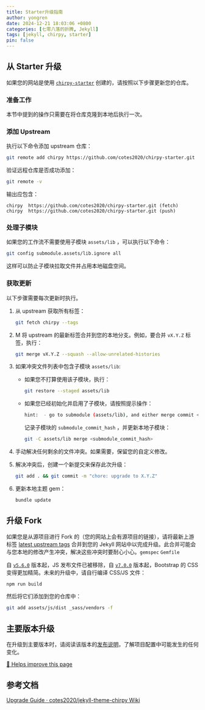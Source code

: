 ```yaml
---
title: Starter升级指南
author: yongren
date: 2024-12-21 18:03:06 +0800
categories: [七零八落的折腾, Jekyll]
tags: [jekyll, chirpy, starter]
pin: false
---
```


## 从 Starter 升级

如果您的网站是使用 [`chirpy-starter`](https://github.com/cotes2020/chirpy-starter) 创建的，请按照以下步骤更新您的仓库。

### 准备工作

本节中提到的操作只需要在将仓库克隆到本地后执行一次。

### 添加 Upstream

执行以下命令添加 upstream 仓库：

```bash
git remote add chirpy https://github.com/cotes2020/chirpy-starter.git
```

验证远程仓库是否成功添加：

```bash
git remote -v
```

输出应包含：

```
chirpy  https://github.com/cotes2020/chirpy-starter.git (fetch)
chirpy  https://github.com/cotes2020/chirpy-starter.git (push)
```

### 处理子模块

如果您的工作流不需要使用子模块 `assets/lib` ，可以执行以下命令：

```bash
git config submodule.assets/lib.ignore all
```

这样可以防止子模块拉取文件并占用本地磁盘空间。

### 获取更新

以下步骤需要每次更新时执行。

1. 从 upstream 获取所有标签：

   ```bash
   git fetch chirpy --tags
   ```

2. M 将 upstream 的最新标签合并到您的本地分支。例如，要合并 `vX.Y.Z` 标签，执行：

   ```bash
   git merge vX.Y.Z --squash --allow-unrelated-histories
   ```

3. 如果冲突文件列表中包含子模块 `assets/lib`:

   - 如果您不打算使用该子模块，执行：

     ```bash
     git restore --staged assets/lib
     ```

   - 如果您已经初始化并启用了子模块，请按照提示操作：

     ```bash
     hint:  - go to submodule (assets/lib), and either merge commit <submodule_commit_hash>
     ```

     记录子模块的 `submodule_commit_hash` ，并更新本地子模块：

     ```bash
     git -C assets/lib merge <submodule_commit_hash>
     ```

4. 手动解决任何剩余的文件冲突。如果需要，保留您的自定义修改。

5. 解决冲突后，创建一个新提交来保存此次升级：

   ```bash
   git add . && git commit -m "chore: upgrade to X.Y.Z"
   ```

6. 更新本地主题 gem：

   ```bash
   bundle update
   ```

## 升级 Fork

如果您是从源项目进行 Fork 的（您的网站上会有源项目的链接），请将最新上游标签 [latest upstream tags](https://github.com/cotes2020/jekyll-theme-chirpy/tags) 合并到您的 Jekyll 网站中以完成升级。此合并可能会与您本地的修改产生冲突，解决这些冲突时要耐心小心。`gemspec` `Gemfile`

自 [`v5.6.0`](https://github.com/cotes2020/jekyll-theme-chirpy/releases/tag/v5.6.0)  版本起，JS 发布文件已被移除，自 [`v7.0.0`](https://github.com/cotes2020/jekyll-theme-chirpy/releases/tag/v7.0.0)  版本起，Bootstrap 的 CSS 变得更加精简。未来的升级中，请自行编译 CSS/JS 文件：

```bash
npm run build
```

然后将它们添加到您的仓库中：

```bash
git add assets/js/dist _sass/vendors -f
```

## 主要版本升级

在升级到主要版本时，请阅读该版本的[发布说明](https://github.com/cotes2020/jekyll-theme-chirpy/releases)，了解项目配置中可能发生的任何变化。

[📝 Helps improve this page](https://github.com/cotes2020/jekyll-theme-chirpy/discussions/new?category=general)

## 参考文档

[Upgrade Guide · cotes2020/jekyll-theme-chirpy Wiki](https://github.com/cotes2020/jekyll-theme-chirpy/wiki/Upgrade-Guide)

